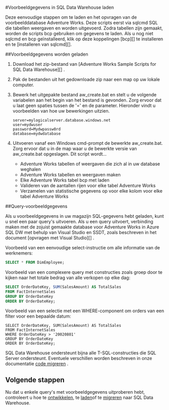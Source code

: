 <properties
   pageTitle="Voorbeeldgegevens in SQL Data Warehouse laden | Microsoft Azure"
   description="Voorbeeldgegevens in SQL Data Warehouse laden"
   services="sql-data-warehouse"
   documentationCenter="NA"
   authors="lodipalm"
   manager="barbkess"
   editor=""/>

<tags
   ms.service="sql-data-warehouse"
   ms.devlang="NA"
   ms.topic="article"
   ms.tgt_pltfrm="NA"
   ms.workload="data-services"
   ms.date="08/16/2016"
   ms.author="lodipalm;barbkess;sonyama"/>

#<a name="load-sample-data-into-sql-data-warehouse"></a>Voorbeeldgegevens in SQL Data Warehouse laden

Deze eenvoudige stappen om te laden en het opvragen van de voorbeelddatabase Adventure Works. Deze scripts eerst via sqlcmd SQL die tabellen weergaven en worden uitgevoerd. Zodra tabellen zijn gemaakt, worden de scripts bcp gebruiken om gegevens te laden.  Als u nog niet sqlcmd en bcp geïnstalleerd, klik op deze koppelingen [bcp][] te installeren en te [installeren van sqlcmd][].

##<a name="load-sample-data"></a>Voorbeeldgegevens worden geladen

1. Download het zip-bestand van [Adventure Works Sample Scripts for SQL Data Warehouse][] .

2. Pak de bestanden uit het gedownloade zip naar een map op uw lokale computer.

3. Bewerk het uitgepakte bestand aw_create.bat en stelt u de volgende variabelen aan het begin van het bestand is gevonden.  Zorg ervoor dat u laat geen spaties tussen de '=' en de parameter.  Hieronder vindt u voorbeelden van hoe uw bewerkingen uitzien.

    ```
    server=mylogicalserver.database.windows.net
    user=mydwuser
    password=Mydwpassw0rd
    database=mydwdatabase
    ```

4. Uitvoeren vanaf een Windows cmd-prompt de bewerkte aw_create.bat.  Zorg ervoor dat u in de map waar u de bewerkte versie van aw_create.bat opgeslagen.
Dit script wordt...
    * Adventure Works tabellen of weergaven die zich al in uw database weghalen
    * Adventure Works tabellen en weergaven maken
    * Elke Adventure Works tabel bcp met laden
    * Valideren van de aantallen rijen voor elke tabel Adventure Works
    * Verzamelen van statistische gegevens op voor elke kolom voor elke tabel Adventure Works


##<a name="query-sample-data"></a>Query-voorbeeldgegevens

Als u voorbeeldgegevens in uw magazijn SQL-gegevens hebt geladen, kunt u snel een paar query's uitvoeren.  Als u een query uitvoert, verbinding maken met de zojuist gemaakte database voor Adventure Works in Azure SQL DW met behulp van Visual Studio en SSDT, zoals beschreven in het document [opvragen met Visual Studio][] .

Voorbeeld van een eenvoudige select-instructie om alle informatie van de werknemers:

```sql
SELECT * FROM DimEmployee;
```

Voorbeeld van een complexere query met constructies zoals groep door te kijken naar het totale bedrag van alle verkopen op elke dag:

```sql
SELECT OrderDateKey, SUM(SalesAmount) AS TotalSales
FROM FactInternetSales
GROUP BY OrderDateKey
ORDER BY OrderDateKey;
```

Voorbeeld van een selectie met een WHERE-component om orders van een filter voor een bepaalde datum:

```
SELECT OrderDateKey, SUM(SalesAmount) AS TotalSales
FROM FactInternetSales
WHERE OrderDateKey > '20020801'
GROUP BY OrderDateKey
ORDER BY OrderDateKey;
```

SQL Data Warehouse ondersteunt bijna alle T-SQL-constructies die SQL Server ondersteunt.  Eventuele verschillen worden beschreven in onze documentatie [code migreren][] .

## <a name="next-steps"></a>Volgende stappen
Nu dat u enkele query's met voorbeeldgegevens uitproberen hebt, controleert u hoe te [ontwikkelen][], te [laden][]of te [migreren][] naar SQL Data Warehouse.

<!--Image references-->

<!--Article references-->
[migreren]: sql-data-warehouse-overview-migrate.md
[ontwikkelen]: sql-data-warehouse-overview-develop.md
[laden]: sql-data-warehouse-overview-load.md
[query met Visual Studio]: sql-data-warehouse-query-visual-studio.md
[code migreren]: sql-data-warehouse-migrate-code.md
[bcp installeren]: sql-data-warehouse-load-with-bcp.md
[sqlcmd installeren]: sql-data-warehouse-get-started-connect-sqlcmd.md

<!--Other Web references-->
[Adventure Works voorbeeldscripts voor SQL datawarehouse]: https://migrhoststorage.blob.core.windows.net/sqldwsample/AdventureWorksSQLDW2012.zip
